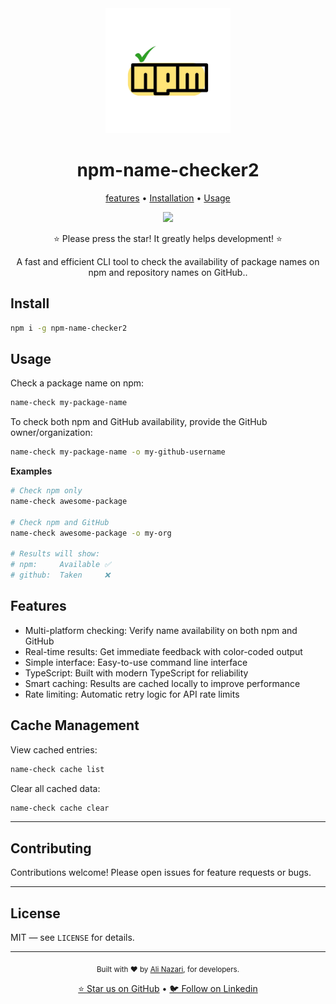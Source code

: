 <div align="center">
  <img src="assets/npm-name-checker.png" alt="npm-name-checker" width="200" height="200">

  <h1>npm-name-checker2</h1>

  <p>
	<a href="#features">features</a> •
	<a href="#Install">Installation</a> •
	<a href="#Usage">Usage</a>
  </p>


  <p>
    <a href="https://github.com/Silent-Watcher/npm-name-checker/blob/master/LICENSE">
      <img src="https://img.shields.io/github/license/Silent-Watcher/npm-name-checker?color=#2fb64e"license">
    </a>
  </p>

  <p>⭐️ Please press the star! It greatly helps development! ⭐️</p>
  <p>A fast and efficient CLI tool to check the availability of package names on npm and repository names on GitHub..</p>


</div>


## Install

```bash
npm i -g npm-name-checker2
```

## Usage

Check a package name on npm:

```bash
name-check my-package-name
```
To check both npm and GitHub availability, provide the GitHub owner/organization:

```bash
name-check my-package-name -o my-github-username
```
**Examples**

```bash
# Check npm only
name-check awesome-package

# Check npm and GitHub
name-check awesome-package -o my-org

# Results will show:
# npm:     Available ✅
# github:  Taken     ❌
```
## Features

- Multi-platform checking: Verify name availability on both npm and GitHub
- Real-time results: Get immediate feedback with color-coded output
- Simple interface: Easy-to-use command line interface
- TypeScript: Built with modern TypeScript for reliability
- Smart caching: Results are cached locally to improve performance
- Rate limiting: Automatic retry logic for API rate limits


## Cache Management

View cached entries:

```bash
name-check cache list
```

Clear all cached data:

```bash
name-check cache clear
```


---

## Contributing

Contributions welcome! Please open issues for feature requests or bugs.

---

## License

MIT — see `LICENSE` for details.

---

<div align="center">
  <p>
    <sub>Built with ❤️ by <a href="https://github.com/Silent-Watcher" target="_blank">Ali Nazari</a>, for developers.</sub>
  </p>
  <p>
    <a href="https://github.com/Silent-Watcher/npm-name-checker">⭐ Star us on GitHub</a> •
    <a href="https://www.linkedin.com/in/alitte/">🐦 Follow on Linkedin</a>
  </p>
</div>
